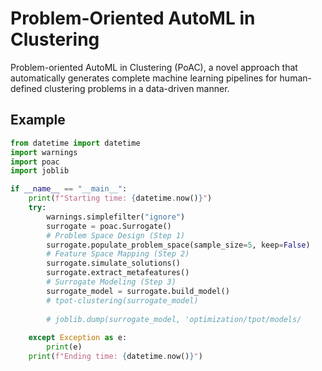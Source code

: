 # Problem-Oriented AutoML in Clustering
Problem-oriented AutoML in Clustering (PoAC), a novel approach that automatically generates complete machine learning pipelines for human-defined clustering problems in a data-driven manner.


## Example

```python
from datetime import datetime
import warnings
import poac
import joblib

if __name__ == "__main__":
    print(f"Starting time: {datetime.now()}")
    try:
        warnings.simplefilter("ignore")
        surrogate = poac.Surrogate()
        # Problem Space Design (Step 1)
        surrogate.populate_problem_space(sample_size=5, keep=False)
        # Feature Space Mapping (Step 2)
        surrogate.simulate_solutions()
        surrogate.extract_metafeatures()
        # Surrogate Modeling (Step 3)
        surrogate_model = surrogate.build_model()
        # tpot-clustering(surrogate_model)
        
        # joblib.dump(surrogate_model, 'optimization/tpot/models/       random_forest_model.joblib')
        
    except Exception as e:
        print(e)
    print(f"Ending time: {datetime.now()}")

```